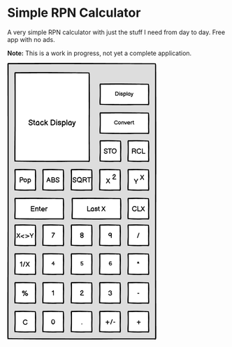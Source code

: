 # Simple RPN Calculator

A very simple RPN calculator with just the stuff I need from day to day. Free app with no ads.

**Note:** This is a work in progress, not yet a complete application. 



![Wireframe](images/wireframe.png)
